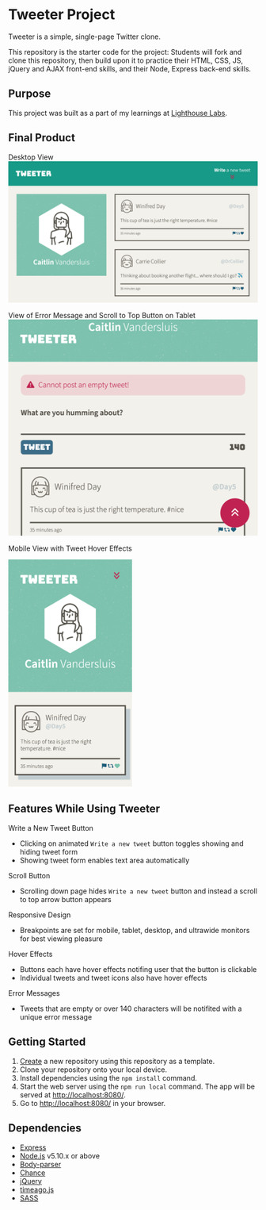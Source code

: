 # Tweeter Project

Tweeter is a simple, single-page Twitter clone.

This repository is the starter code for the project: Students will fork and clone this repository, then build upon it to practice their HTML, CSS, JS, jQuery and AJAX front-end skills, and their Node, Express back-end skills.

## Purpose

This project was built as a part of my learnings at [Lighthouse Labs](https://www.lighthouselabs.ca).

## Final Product
Desktop View
!["Desktop View"](docs/desktop_view.png)

View of Error Message and Scroll to Top Button on Tablet
!["Tablet View"](docs/error_and_button_view.png)

Mobile View with Tweet Hover Effects

<img src="./docs/mobile_hover_view.png" width="250" alt="Mobile View">

## Features While Using Tweeter

Write a New Tweet Button
- Clicking on animated `Write a new tweet` button toggles showing and hiding tweet form
- Showing tweet form enables text area automatically

Scroll Button
- Scrolling down page hides `Write a new tweet` button and instead a scroll to top arrow button appears

Responsive Design
- Breakpoints are set for mobile, tablet, desktop, and ultrawide monitors for best viewing pleasure

Hover Effects
- Buttons each have hover effects notifing user that the button is clickable
- Individual tweets and tweet icons also have hover effects

Error Messages
- Tweets that are empty or over 140 characters will be notifited with a unique error message

## Getting Started

1. [Create](https://docs.github.com/en/repositories/creating-and-managing-repositories/creating-a-repository-from-a-template) a new repository using this repository as a template.
2. Clone your repository onto your local device.
3. Install dependencies using the `npm install` command.
3. Start the web server using the `npm run local` command. The app will be served at <http://localhost:8080/>.
4. Go to <http://localhost:8080/> in your browser.

## Dependencies

- [Express](https://expressjs.com)
- [Node.js](https://nodejs.org) v5.10.x or above
- [Body-parser](https://www.npmjs.com/package/body-parser)
- [Chance](https://www.npmjs.com/package/chance)
- [jQuery](https://jquery.com/)
- [timeago.js](https://cdnjs.com/libraries/timeago.js)
- [SASS](https://www.npmjs.com/package/sass)